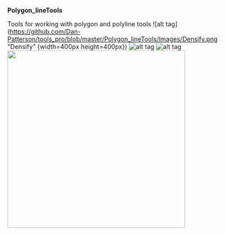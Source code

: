 ****Polygon_lineTools****

Tools for working with polygon and polyline tools
![alt tag](https://github.com/Dan-Patterson/tools_pro/blob/master/Polygon_lineTools/Images/Densify.png "Densify" {width=400px height=400px})
<a href="url"><img src="https://github.com/Dan-Patterson/tools_pro/blob/master/Polygon_lineTools/Images/Densify.png" align="left" height="400" width="400" ></a>
![alt tag](https://github.com/Dan-Patterson/tools_pro/blob/master/Polygon_lineTools/Images/Split_poly_features.png "Split Poly* features") 
![alt tag](https://github.com/Dan-Patterson/tools_pro/blob/master/Polygon_lineTools/Images/sampling_grid_results.png "Sampling grids")
